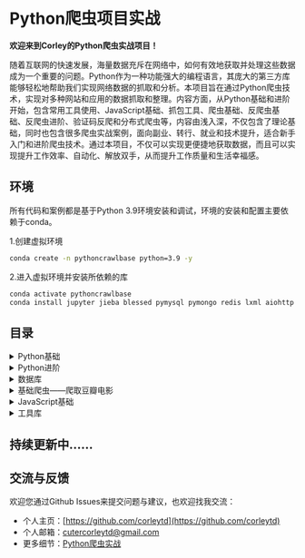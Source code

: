 # Python爬虫项目实战

**欢迎来到Corley的Python爬虫实战项目！**

随着互联网的快速发展，海量数据充斥在网络中，如何有效地获取并处理这些数据成为一个重要的问题。Python作为一种功能强大的编程语言，其庞大的第三方库能够轻松地帮助我们实现网络数据的抓取和分析。本项目旨在通过Python爬虫技术，实现对多种网站和应用的数据抓取和整理。内容方面，从Python基础和进阶开始，包含常用工具使用、JavaScript基础、抓包工具、爬虫基础、反爬虫基础、反爬虫进阶、验证码反爬和分布式爬虫等，内容由浅入深，不仅包含了理论基础，同时也包含很多爬虫实战案例，面向副业、转行、就业和技术提升，适合新手入门和进阶爬虫技术。通过本项目，不仅可以实现更便捷地获取数据，而且可以实现提升工作效率、自动化、解放双手，从而提升工作质量和生活幸福感。

## 环境

所有代码和案例都是基于Python 3.9环境安装和调试，环境的安装和配置主要依赖于conda。

1.创建虚拟环境

```bash
conda create -n pythoncrawlbase python=3.9 -y
```

2.进入虚拟环境并安装所依赖的库

```bash
conda activate pythoncrawlbase
conda install jupyter jieba blessed pymysql pymongo redis lxml aiohttp -y
```

## 目录
<details>
<summary>Python基础</summary>

- [while循环简单聊天机器人](01_python_basic/simple_chatbot.py)
- [生成指定长度随机字符串](01_python_basic/random_str.py)
- [列表的常用方法](01_python_basic/list_methods.py)
- [元组与列表的区别](01_python_basic/tuple_list.py)
- [字典的方法](01_python_basic/dict_methods.py)
- [集合的方法](01_python_basic/set_methods.py)
- [Python中的浅拷贝与深拷贝](01_python_basic/copy_deepcopy.py)
- [if条件控制](01_python_basic/if_condition.py)
- [Python中的while和for循环](01_python_basic/while_for.py)
- [Python中的异常处理](01_python_basic/exception.py)
- [Python函数](01_python_basic/function.ipynb)
- [全局与局部作用域](01_python_basic/global_local_field.ipynb)
- [闭包](01_python_basic/closure.ipynb)
- [装饰器](01_python_basic/decorator.ipynb)
- [类与对象](01_python_basic/class_object.ipynb)
- [继承与多态](01_python_basic/inheritance_polymorphism.ipynb)
- 实战：[简易词频统计器](applications/word_counter.py)
- 实战：[贪吃蛇小游戏](applications/snake_game)

</details>

<details>
<summary>Python进阶</summary>

- [静态方法与类方法](02_python_advanced/static_class_method.ipynb)
- [迭代器与生成器](02_python_advanced/iterator_generator.ipynb)
- [上下文管理器](02_python_advanced/with_context_manager.ipynb)
- [垃圾回收机制](02_python_advanced/garbage_collection.ipynb)
- [线程](02_python_advanced/thread.ipynb)
- [进程](02_python_advanced/process.ipynb)
- [协程](02_python_advanced/coroutine.ipynb)

</details>

<details>
<summary>数据库</summary>

- [MySQL基本操作](03_database/mysql.md)
- [Python操作MySQL](03_database/mysql_with_python.ipynb)
- [MongoDB操作](03_database/mongodb.md)
- [Python操作MongoDB](03_database/mongo_with_python.ipynb)
- [Redis操作](03_database/redis.md)
- [Python操作Redis](03_database/redis_with_python.ipynb)

</details>

<details>
<summary>基础爬虫——爬取豆瓣电影</summary>

- [爬取豆瓣Top电影——串行版](04_base_crawler/douban_top_movie_crawler_serial.py)
- [爬取豆瓣Top电影——线程进程版](04_base_crawler/douban_top_movie_crawler_thread_process.py)
- [爬取豆瓣Top电影——协程版](04_base_crawler/douban_top_movie_crawler_coroutine.py)
- [爬取豆瓣Top电影——aiohttp版](04_base_crawler/douban_top_movie_crawler_aiohttp.py)
- [递归爬取豆瓣电影Top 250——基于Python之父Guido van Rossum的实现](04_base_crawler/douban_top_movie_crawler_recursive_from_guido.py)

</details>

<details>
<summary>JavaScript基础</summary>

- [JavaScript入门](05_javascript/javascript_basic.md)
- [JavaScript对象](05_javascript/javascript_object.md)
- [JavaScript原型链](05_javascript/javascript_prototype_chain.md)
- [JavaScript函数进阶](05_javascript/javascript_function_advanced.md)

</details>

<details>
<summary>工具库</summary>

- [MySQL连接池](utils/mysql_pool)
- [装饰器](utils/decorators)

</details>

## 持续更新中……

## 交流与反馈

欢迎您通过Github Issues来提交问题与建议，也欢迎找我交流：

- 个人主页：[https://github.com/corleytd](https://github.com/corleytd)
- 个人邮箱：[cutercorleytd@gmail.com](mailto:cutercorleytd@gmail.com)
- 更多细节：[Python爬虫实战](https://appxfexyp3p4519.h5.xiaoeknow.com/p/course/column/p_62847112e4b09dda1269d3f6)